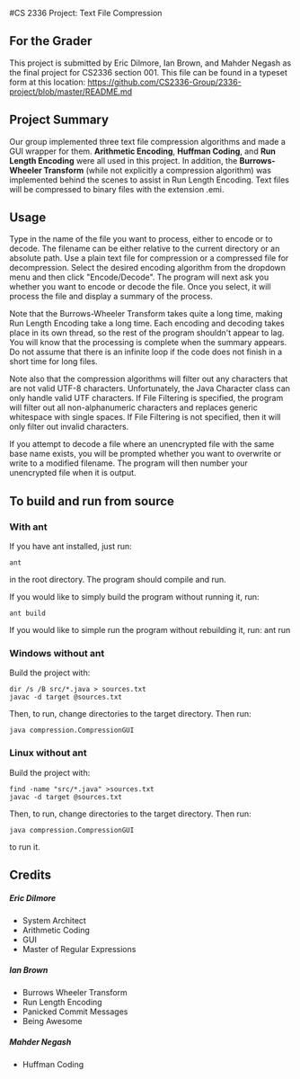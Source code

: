 #CS 2336 Project: Text File Compression

## For the Grader
This project is submitted by Eric Dilmore, Ian Brown, and Mahder Negash as the
final project for CS2336 section 001. This file can be found in a typeset form
at this location: https://github.com/CS2336-Group/2336-project/blob/master/README.md

## Project Summary
Our group implemented three text file compression algorithms and made a GUI
wrapper for them. **Arithmetic Encoding**, **Huffman Coding**, and **Run Length
Encoding** were all used in this project. In addition, the **Burrows-Wheeler
Transform** (while not explicitly a compression algorithm) was implemented behind
the scenes to assist in Run Length Encoding. Text files will be compressed to
binary files with the extension .emi.

## Usage
Type in the name of the file you want to process, either to encode or to decode.
The filename can be either relative to the current directory or an absolute
path. Use a plain text file for compression or a compressed file for
decompression. Select the desired encoding algorithm from the dropdown menu and
then click "Encode/Decode". The program will next ask you whether you want to
encode or decode the file. Once you select, it will process the file and
display a summary of the process.

Note that the Burrows-Wheeler Transform takes quite a long time, making Run
Length Encoding take a long time. Each encoding and decoding takes place in its
own thread, so the rest of the program shouldn't appear to lag. You will know
that the processing is complete when the summary appears. Do not assume that
there is an infinite loop if the code does not finish in a short time for long
files.

Note also that the compression algorithms will filter out any characters that
are not valid UTF-8 characters. Unfortunately, the Java Character class can only
handle valid UTF characters. If File Filtering is specified, the program will
filter out all non-alphanumeric characters and replaces generic whitespace with
single spaces. If File Filtering is not specified, then it will only filter out
invalid characters.

If you attempt to decode a file where an unencrypted file with the same base
name exists, you will be prompted whether you want to overwrite or write to a
modified filename. The program will then number your unencrypted file when it is
output.

## To build and run from source
### With ant
If you have ant installed, just run:

	ant

in the root directory. The program should compile and run.

If you would like to simply build the program without running it, run:

	ant build

If you would like to simple run the program without rebuilding it, run:
	ant run

### Windows without ant
Build the project with:

	dir /s /B src/*.java > sources.txt
	javac -d target @sources.txt

Then, to run, change directories to the target directory. Then run:

	java compression.CompressionGUI

### Linux without ant
Build the project with:

	find -name "src/*.java" >sources.txt
	javac -d target @sources.txt

Then, to run, change directories to the target directory. Then run:

	java compression.CompressionGUI

to run it.

## Credits
##### Eric Dilmore
* System Architect
* Arithmetic Coding
* GUI
* Master of Regular Expressions

##### Ian Brown
* Burrows Wheeler Transform
* Run Length Encoding
* Panicked Commit Messages
* Being Awesome

##### Mahder Negash
* Huffman Coding
